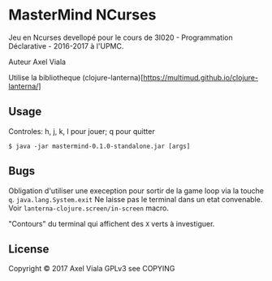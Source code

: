# MasterMind NCurses

Jeu en Ncurses devellopé pour le cours de
3I020 - Programmation Déclarative - 2016-2017 à l'UPMC.

Auteur Axel Viala

Utilise la bibliotheque (clojure-lanterna)[https://multimud.github.io/clojure-lanterna/]

## Usage

Controles: h, j, k, l pour jouer; q pour quitter

```
$ java -jar mastermind-0.1.0-standalone.jar [args]
```

## Bugs

Obligation d'utiliser une exeception pour sortir de la game loop via la touche `q`.
`java.lang.System.exit` Ne laisse pas le terminal dans un etat convenable.
Voir `lanterna-clojure.screen/in-screen` macro.


"Contours" du terminal qui affichent des `X` verts à investiguer.

## License

Copyright © 2017 Axel Viala
GPLv3 see COPYING

